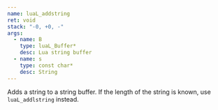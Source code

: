 ```yaml
---
name: luaL_addstring
ret: void
stack: "-0, +0, -"
args:
  - name: B
    type: luaL_Buffer*
    desc: Lua string buffer
  - name: s
    type: const char*
    desc: String
---
```


Adds a string to a string buffer. If the length of the string is known, use `luaL_addlstring` instead.
